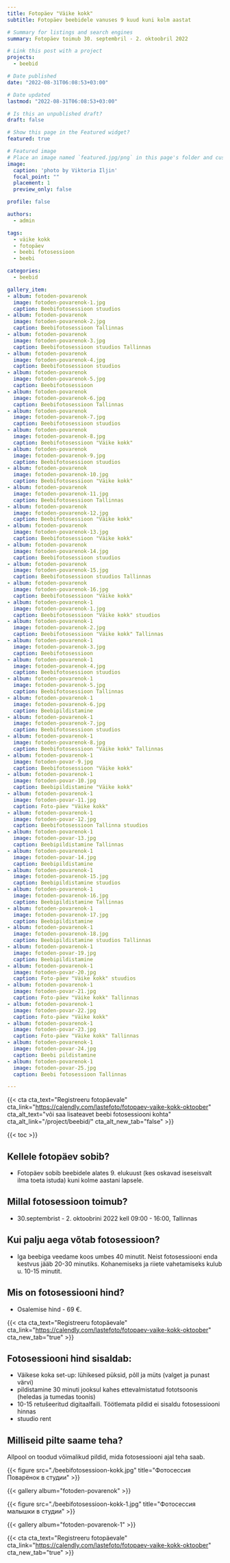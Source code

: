 ```yaml
---
title: Fotopäev "Väike kokk"
subtitle: Fotopäev beebidele vanuses 9 kuud kuni kolm aastat

# Summary for listings and search engines
summary: Fotopäev toimub 30. septembril - 2. oktoobril 2022

# Link this post with a project
projects: 
  - beebid

# Date published
date: "2022-08-31T06:08:53+03:00"

# Date updated
lastmod: "2022-08-31T06:08:53+03:00"

# Is this an unpublished draft?
draft: false

# Show this page in the Featured widget?
featured: true

# Featured image
# Place an image named `featured.jpg/png` in this page's folder and customize its options here.
image:
  caption: 'photo by Viktoria Iljin'
  focal_point: ""
  placement: 1
  preview_only: false

profile: false

authors:
  - admin

tags:
  - väike kokk
  - fotopäev
  - beebi fotosessioon
  - beebi

categories:
  - beebid

gallery_item:
- album: fotoden-povarenok
  image: fotoden-povarenok-1.jpg
  caption: Beebifotosessioon stuudios
- album: fotoden-povarenok
  image: fotoden-povarenok-2.jpg
  caption: Beebifotosessioon Tallinnas
- album: fotoden-povarenok
  image: fotoden-povarenok-3.jpg
  caption: Beebifotosessioon stuudios Tallinnas
- album: fotoden-povarenok
  image: fotoden-povarenok-4.jpg
  caption: Beebifotosessioon stuudios
- album: fotoden-povarenok
  image: fotoden-povarenok-5.jpg
  caption: Beebifotosessioon
- album: fotoden-povarenok
  image: fotoden-povarenok-6.jpg
  caption: Beebifotosessioon Tallinnas
- album: fotoden-povarenok
  image: fotoden-povarenok-7.jpg
  caption: Beebifotosessioon stuudios
- album: fotoden-povarenok
  image: fotoden-povarenok-8.jpg
  caption: Beebifotosessioon "Väike kokk"
- album: fotoden-povarenok
  image: fotoden-povarenok-9.jpg
  caption: Beebifotosessioon stuudios
- album: fotoden-povarenok
  image: fotoden-povarenok-10.jpg
  caption: Beebifotosessioon "Väike kokk"
- album: fotoden-povarenok
  image: fotoden-povarenok-11.jpg
  caption: Beebifotosessioon Tallinnas
- album: fotoden-povarenok
  image: fotoden-povarenok-12.jpg
  caption: Beebifotosessioon "Väike kokk"
- album: fotoden-povarenok
  image: fotoden-povarenok-13.jpg
  caption: Beebifotosessioon "Väike kokk"
- album: fotoden-povarenok
  image: fotoden-povarenok-14.jpg
  caption: Beebifotosessioon stuudios
- album: fotoden-povarenok
  image: fotoden-povarenok-15.jpg
  caption: Beebifotosessioon stuudios Tallinnas
- album: fotoden-povarenok
  image: fotoden-povarenok-16.jpg
  caption: Beebifotosessioon "Väike kokk"
- album: fotoden-povarenok-1
  image: fotoden-povarenok-1.jpg
  caption: Beebifotosessioon "Väike kokk" stuudios
- album: fotoden-povarenok-1
  image: fotoden-povarenok-2.jpg
  caption: Beebifotosessioon "Väike kokk" Tallinnas
- album: fotoden-povarenok-1
  image: fotoden-povarenok-3.jpg
  caption: Beebifotosessioon
- album: fotoden-povarenok-1
  image: fotoden-povarenok-4.jpg
  caption: Beebifotosessioon stuudios
- album: fotoden-povarenok-1
  image: fotoden-povarenok-5.jpg
  caption: Beebifotosessioon Tallinnas
- album: fotoden-povarenok-1
  image: fotoden-povarenok-6.jpg
  caption: Beebipildistamine
- album: fotoden-povarenok-1
  image: fotoden-povarenok-7.jpg
  caption: Beebifotosessioon stuudios
- album: fotoden-povarenok-1
  image: fotoden-povarenok-8.jpg
  caption: Beebifotosessioon "Väike kokk" Tallinnas
- album: fotoden-povarenok-1
  image: fotoden-povar-9.jpg
  caption: Beebifotosessioon "Väike kokk"
- album: fotoden-povarenok-1
  image: fotoden-povar-10.jpg
  caption: Beebipildistamine "Väike kokk"
- album: fotoden-povarenok-1
  image: fotoden-povar-11.jpg
  caption: Foto-päev "Väike kokk"
- album: fotoden-povarenok-1
  image: fotoden-povar-12.jpg
  caption: Beebifotosessioon Tallinna stuudios
- album: fotoden-povarenok-1
  image: fotoden-povar-13.jpg
  caption: Beebipildistamine Tallinnas
- album: fotoden-povarenok-1
  image: fotoden-povar-14.jpg
  caption: Beebipildistamine
- album: fotoden-povarenok-1
  image: fotoden-povarenok-15.jpg
  caption: Beebipildistamine stuudios
- album: fotoden-povarenok-1
  image: fotoden-povarenok-16.jpg
  caption: Beebipildistamine Tallinnas
- album: fotoden-povarenok-1
  image: fotoden-povarenok-17.jpg
  caption: Beebipildistamine
- album: fotoden-povarenok-1
  image: fotoden-povarenok-18.jpg
  caption: Beebipildistamine stuudios Tallinnas
- album: fotoden-povarenok-1
  image: fotoden-povar-19.jpg
  caption: Beebipildistamine
- album: fotoden-povarenok-1
  image: fotoden-povar-20.jpg
  caption: Foto-päev "Väike kokk" stuudios
- album: fotoden-povarenok-1
  image: fotoden-povar-21.jpg
  caption: Foto-päev "Väike kokk" Tallinnas
- album: fotoden-povarenok-1
  image: fotoden-povar-22.jpg
  caption: Foto-päev "Väike kokk"
- album: fotoden-povarenok-1
  image: fotoden-povar-23.jpg
  caption: Foto-päev "Väike kokk" Tallinnas
- album: fotoden-povarenok-1
  image: fotoden-povar-24.jpg
  caption: Beebi pildistamine
- album: fotoden-povarenok-1
  image: fotoden-povar-25.jpg
  caption: Beebi fotosessioon Tallinnas

---
```

{{< cta cta_text="Registreeru fotopäevale" cta_link="https://calendly.com/lastefoto/fotopaev-vaike-kokk-oktoober" cta_alt_text="või saa lisateavet beebi fotosessiooni kohta" cta_alt_link="/project/beebid/" cta_alt_new_tab="false" >}}

{{< toc >}}

## Kellele fotopäev sobib?
- Fotopäev sobib beebidele alates 9. elukuust (kes oskavad iseseisvalt ilma toeta istuda) kuni kolme aastani lapsele.

## Millal fotosessioon toimub?
- 30.septembrist - 2. oktoobrini 2022 kell 09:00 - 16:00, Tallinnas

## Kui palju aega võtab fotosessioon?
- Iga beebiga veedame koos umbes 40 minutit. Neist fotosessiooni enda kestvus jääb 20-30 minutiks. Kohanemiseks ja riiete vahetamiseks kulub u. 10-15 minutit.

## Mis on fotosessiooni hind?
- Osalemise hind - 69 €.

{{< cta cta_text="Registreeru fotopäevale" cta_link="https://calendly.com/lastefoto/fotopaev-vaike-kokk-oktoober" cta_new_tab="true" >}}

## Fotosessiooni hind sisaldab:
- Väikese koka set-up: lühikesed püksid, põll ja müts (valget ja punast värvi)
- pildistamine 30 minuti jooksul kahes ettevalmistatud fototsoonis (heledas ja tumedas toonis)
- 10-15 retušeeritud digitaalfaili. Töötlemata pildid ei sisaldu fotosessiooni hinnas
- stuudio rent

## Milliseid pilte saame teha?
Allpool on toodud võimalikud pildid, mida fotosessiooni ajal teha saab.

{{< figure src="./beebifotosessioon-kokk.jpg" title="Фотосессия Поварёнок в студии" >}}

{{< gallery album="fotoden-povarenok" >}}

{{< figure src="./beebifotosessioon-kokk-1.jpg" title="Фотосессия малышки в студии" >}}

{{< gallery album="fotoden-povarenok-1" >}}

{{< cta cta_text="Registreeru fotopäevale" cta_link="https://calendly.com/lastefoto/fotopaev-vaike-kokk-oktoober" cta_new_tab="true" >}}